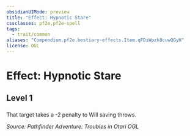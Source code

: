 ```yaml
---
obsidianUIMode: preview
title: "Effect: Hypnotic Stare"
cssclasses: pf2e,pf2e-spell
tags:
  - trait/common
aliases: "Compendium.pf2e.bestiary-effects.Item.qFDiWpzk8cuwQGyH"
license: OGL
---
```

# Effect: Hypnotic Stare
## Level 1
### 






That target takes a -2 penalty to Will saving throws.

*Source: Pathfinder Adventure: Troubles in Otari*
*OGL*